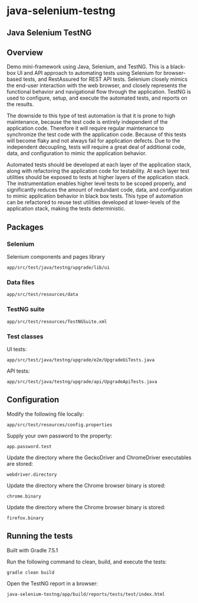 # java-selenium-testng
## Java Selenium TestNG

## Overview
Demo mini-framework using Java, Selenium, and TestNG. This is a black-box UI and API approach to automating tests using Selenium for browser-based tests, and RestAssured for REST API tests. Selenium closely mimics the end-user interaction with the web browser, and closely represents the functional behavior and navigational flow through the application. TestNG is used to configure, setup, and execute the automated tests, and reports on the results.

The downside to this type of test automation is that it is prone to high maintenance, because the test code is entirely independent of the application code. Therefore it will require regular maintenance to synchronize the test code with the application code. Because of this tests will become flaky and not always fail for application defects. Due to the independent decoupling, tests will require a great deal of additional code, data, and configuration to mimic the application behavior.

Automated tests should be developed at each layer of the application stack, along with refactoring the application code for testability. At each layer test utilities should be exposed to tests at higher layers of the application stack. The instrumentation enables higher level tests to be scoped properly, and significantly reduces the amount of redundant code, data, and configuration to mimic application behavior in black box tests. This type of automation can be refactored to reuse test utilities developed at lower-levels of the application stack, making the tests deterministic.

## Packages
### Selenium
Selenium components and pages library

`app/src/test/java/testng/upgrade/lib/ui`

### Data files
`app/src/test/resources/data`

### TestNG suite
`app/src/test/resources/TestNGSuite.xml`

### Test classes
UI tests:

`app/src/test/java/testng/upgrade/e2e/UpgradeUiTests.java`

API tests:

`app/src/test/java/testng/upgrade/api/UpgradeApiTests.java`

## Configuration
Modify the following file locally:

`app/src/test/resources/config.properties`

Supply your own password to the property:

`app.password.test`

Update the directory where the GeckoDriver and ChromeDriver executables are stored:

`webdriver.directory`

Update the directory where the Chrome browser binary is stored:

`chrome.binary`

Update the directory where the Chrome browser binary is stored:

`firefox.binary`

## Running the tests
Built with Gradle 7.5.1

Run the following command to clean, build, and execute the tests:

`gradle clean build`

Open the TestNG report in a browser:

`java-selenium-testng/app/build/reports/tests/test/index.html`


